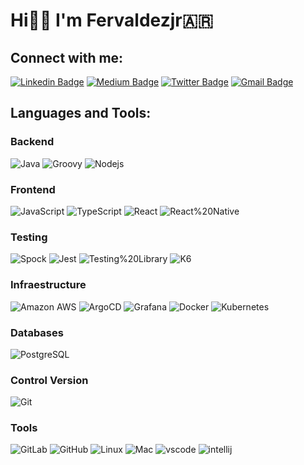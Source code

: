 # Hi👋🏼 I'm Fervaldezjr🇦🇷

## Connect with me:

[![Linkedin Badge](https://img.shields.io/badge/-Linkedin-blue?style=flat-square&logo=Linkedin&logoColor=white&link=https://www.linkedin.com/in/fervaldezjr/)](https://www.linkedin.com/in/fervaldezjr/)
[![Medium Badge](https://img.shields.io/badge/-Medium-black?style=flat-square&labelColor=000000&logo=Medium&link=https://medium.com/@fervaldezjr/)](https://medium.com/@fervaldezjr)
[![Twitter Badge](https://img.shields.io/badge/-Follow%20me%20on%20X-black?style=flat-square&labelColor=black&logo=x&link=https://twitter.com/fervaldezjr)](https://twitter.com/fervaldezjr)
[![Gmail Badge](https://img.shields.io/badge/-Send%20me%20an%20email-c14438?style=flat-square&logo=Gmail&logoColor=white&link=mailto:fervaldezjr11@gmail.com)](mailto:fervaldezjr11@gmail.com)

## Languages and Tools:

### Backend

![Java](https://img.shields.io/badge/-Java-black?style=flat-square&logo=Java)
![Groovy](https://img.shields.io/badge/-Groovy-black?style=flat-square&logo=groovy)
![Nodejs](https://img.shields.io/badge/-Nodejs-black?style=flat-square&logo=Nodejs)

### Frontend

![JavaScript](https://img.shields.io/badge/-JavaScript-black?style=flat-square&logo=JavaScript)
![TypeScript](https://img.shields.io/badge/-TypeScript-black?style=flat-square&logo=TypeScript)
![React](https://img.shields.io/badge/-React-black?style=flat-square&logo=react)
![React%20Native](https://img.shields.io/badge/-React%20Native-black?style=flat-square&logo=React)

### Testing

![Spock](https://img.shields.io/badge/-Spock%20Framework-black?style=flat-square&logo=Spock)
![Jest](https://img.shields.io/badge/-Jest-black?style=flat-square&logo=Jest)
![Testing%20Library](https://img.shields.io/badge/-Testing%20Library-black?style=flat-square&logo=Testing%20Library)
![K6](https://img.shields.io/badge/-K6-black?style=flat-square&logo=k6)

### Infraestructure

![Amazon AWS](https://img.shields.io/badge/Amazon%20AWS-black?style=flat-square&logo=amazon-aws)
![ArgoCD](https://img.shields.io/badge/ArgoCD-black?style=flat-square&logo=ArgoCD)
![Grafana](https://img.shields.io/badge/Grafana-black?style=flat-square&logo=Grafana)
![Docker](https://img.shields.io/badge/Docker-black?style=flat-square&logo=Docker)
![Kubernetes](https://img.shields.io/badge/Kubernetes-black?style=flat-square&logo=Kubernetes)

### Databases

![PostgreSQL](https://img.shields.io/badge/-PostgreSQL-black?style=flat-square&logo=postgresql)

### Control Version

![Git](https://img.shields.io/badge/-Git-black?style=flat-square&logo=git)

### Tools

![GitLab](https://img.shields.io/badge/-GitLab-black?style=flat-square&logo=gitlab)
![GitHub](https://img.shields.io/badge/-GitHub-black?style=flat-square&logo=github)
![Linux](https://img.shields.io/badge/-Linux-black?style=flat-square&logo=Linux)
![Mac](https://img.shields.io/badge/-Mac-black?style=flat-square&logo=Mac)
![vscode](https://img.shields.io/badge/-Visual%20Studio%20Code-black?style=flat-square&logo=vscode)
![intellij](https://img.shields.io/badge/-IntelliJ-black?style=flat-square&logo=intellij)
